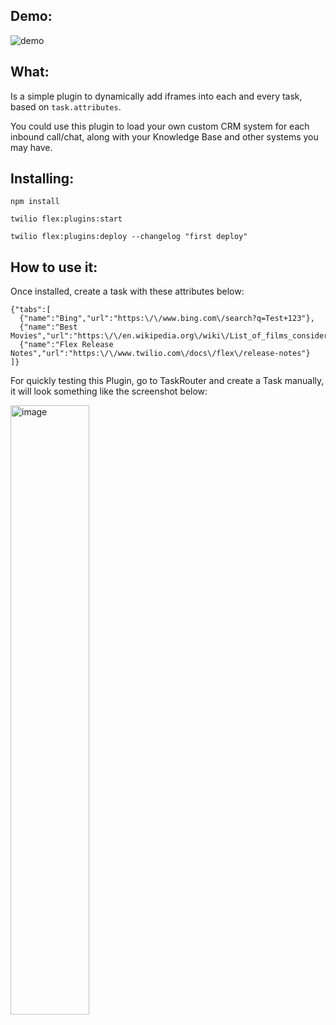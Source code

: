 ## Demo:

![demo](https://user-images.githubusercontent.com/1012787/201762824-3707cd50-401b-4991-82ec-03c48f5dacde.gif)

## What:

Is a simple plugin to dynamically add iframes into each and every task, based on `task.attributes`.

You could use this plugin to load your own custom CRM system for each inbound call/chat, along with your Knowledge Base and other systems you may have.

## Installing:

`npm install`

`twilio flex:plugins:start`

`twilio flex:plugins:deploy --changelog "first deploy"`

## How to use it:

Once installed, create a task with these attributes below:

```
{"tabs":[
  {"name":"Bing","url":"https:\/\/www.bing.com\/search?q=Test+123"},
  {"name":"Best Movies","url":"https:\/\/en.wikipedia.org\/wiki\/List_of_films_considered_the_best"},
  {"name":"Flex Release Notes","url":"https:\/\/www.twilio.com\/docs\/flex\/release-notes"}
]}
```

For quickly testing this Plugin, go to TaskRouter and create a Task manually, it will look something like the screenshot below:

<img width="50%" alt="image" src="https://user-images.githubusercontent.com/1012787/201761348-0f3ba2a9-3072-41cc-b4e6-531acf77c91f.png">
